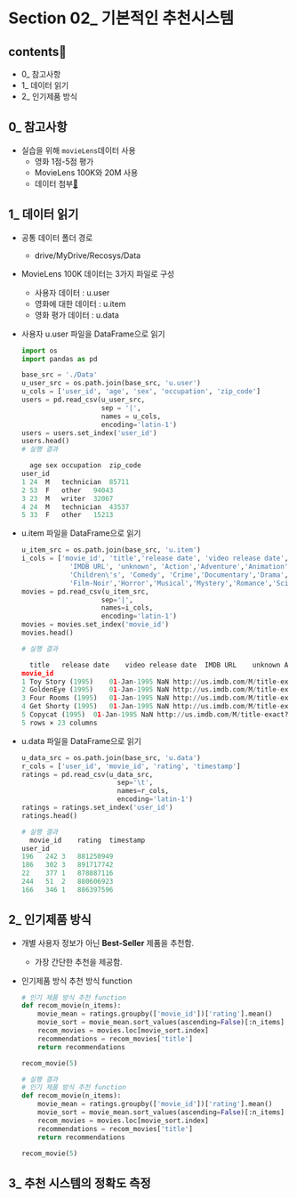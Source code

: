 # Section 02_ 기본적인 추천시스템

## contents📑<a id='contents'></a>

* 0_ 참고사항
* 1_ 데이터 읽기
* 2_ 인기제품 방식

## 0_ 참고사항

* 실습을 위해 `movieLens`데이터 사용
  * 영화 1점-5점 평가
  * MovieLens 100K와 20M 사용
  * 데이터 첨부[🔗](https://drive.google.com/drive/folders/19gkcIYjA3EjoNrMp9mn8KnZutKoPYLmg)

## 1_ 데이터 읽기

* 공통 데이터 폴더 경로
  * drive/MyDrive/Recosys/Data
* MovieLens 100K 데이터는 3가지 파일로 구성
  * 사용자 데이터 : u.user
  * 영화에 대한 데이터 : u.item
  * 영화 평가 데이터 : u.data

* 사용자 u.user 파일을 DataFrame으로 읽기

  ```python
  import os
  import pandas as pd
  
  base_src = './Data'
  u_user_src = os.path.join(base_src, 'u.user')
  u_cols = ['user_id', 'age', 'sex', 'occupation', 'zip_code']
  users = pd.read_csv(u_user_src,
                      sep = '|',
                      names = u_cols,
                      encoding='latin-1')
  users = users.set_index('user_id')
  users.head()
  # 실행 결과
  
  	age	sex	occupation	zip_code
  user_id				
  1	24	M	technician	85711
  2	53	F	other	94043
  3	23	M	writer	32067
  4	24	M	technician	43537
  5	33	F	other	15213
  ```

* u.item 파일을 DataFrame으로 읽기

  ```python
  u_item_src = os.path.join(base_src, 'u.item')
  i_cols = ['movie_id', 'title','release date', 'video release date',
              'IMDB URL', 'unknown', 'Action','Adventure','Animation',
              'Children\'s', 'Comedy', 'Crime','Documentary','Drama','Fantasy',
              'Film-Noir','Horror','Musical','Mystery','Romance','Sci-Fi','Thriller','War','Western']
  movies = pd.read_csv(u_item_src,
                      sep='|',
                      names=i_cols,
                      encoding='latin-1')
  movies = movies.set_index('movie_id')
  movies.head()
  
  # 실행 결과
  
  	title	release date	video release date	IMDB URL	unknown	Action	Adventure	Animation	Children's	Comedy	...	Fantasy	Film-Noir	Horror	Musical	Mystery	Romance	Sci-Fi	Thriller	War	Western
  movie_id																					
  1	Toy Story (1995)	01-Jan-1995	NaN	http://us.imdb.com/M/title-exact?Toy%20Story%2...	0	0	0	1	1	1	...	0	0	0	0	0	0	0	0	0	0
  2	GoldenEye (1995)	01-Jan-1995	NaN	http://us.imdb.com/M/title-exact?GoldenEye%20(...	0	1	1	0	0	0	...	0	0	0	0	0	0	0	1	0	0
  3	Four Rooms (1995)	01-Jan-1995	NaN	http://us.imdb.com/M/title-exact?Four%20Rooms%...	0	0	0	0	0	0	...	0	0	0	0	0	0	0	1	0	0
  4	Get Shorty (1995)	01-Jan-1995	NaN	http://us.imdb.com/M/title-exact?Get%20Shorty%...	0	1	0	0	0	1	...	0	0	0	0	0	0	0	0	0	0
  5	Copycat (1995)	01-Jan-1995	NaN	http://us.imdb.com/M/title-exact?Copycat%20(1995)	0	0	0	0	0	0	...	0	0	0	0	0	0	0	1	0	0
  5 rows × 23 columns
  ```

* u.data 파일을 DataFrame으로 읽기

  ```python
  u_data_src = os.path.join(base_src, 'u.data')
  r_cols = ['user_id', 'movie_id', 'rating', 'timestamp']
  ratings = pd.read_csv(u_data_src,
                          sep='\t',
                          names=r_cols,
                          encoding='latin-1')
  ratings = ratings.set_index('user_id')
  ratings.head()
  
  # 실행 결과
  	movie_id	rating	timestamp
  user_id			
  196	242	3	881250949
  186	302	3	891717742
  22	377	1	878887116
  244	51	2	880606923
  166	346	1	886397596
  ```

## 2_ 인기제품 방식

* 개별 사용자 정보가 아닌 **Best-Seller** 제품을 추천함. 

  * 가장 간단한 추천을 제공함.

* 인기제품 방식 추천 방식 function

  ```python
  # 인기 제품 방식 추천 function
  def recom_movie(n_items):
      movie_mean = ratings.groupby(['movie_id'])['rating'].mean()
      movie_sort = movie_mean.sort_values(ascending=False)[:n_items]
      recom_movies = movies.loc[movie_sort.index]
      recommendations = recom_movies['title']
      return recommendations
  
  recom_movie(5)
  
  # 실행 결과
  # 인기 제품 방식 추천 function
  def recom_movie(n_items):
      movie_mean = ratings.groupby(['movie_id'])['rating'].mean()
      movie_sort = movie_mean.sort_values(ascending=False)[:n_items]
      recom_movies = movies.loc[movie_sort.index]
      recommendations = recom_movies['title']
      return recommendations
  
  recom_movie(5)
  ```

## 3_ 추천 시스템의 정확도 측정

